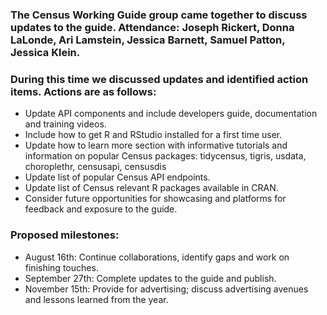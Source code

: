 ### The Census Working Guide group came together to discuss updates to the guide. Attendance: Joseph Rickert, Donna LaLonde, Ari Lamstein, Jessica Barnett, Samuel Patton, Jessica Klein. 

### During this time we discussed updates and identified action items. Actions are as follows:

 *  Update API components and include developers guide, documentation and training videos.
 *  Include how to get R and RStudio installed for a first time user.
 *  Update how to learn more section with informative tutorials and information on popular Census packages: tidycensus, tigris, usdata, choroplethr, censusapi, censusdis
 *  Update list of popular Census API endpoints.
 *  Update list of Census relevant R packages available in CRAN.
 *  Consider future opportunities for showcasing and platforms for feedback and exposure to the guide. 

### Proposed milestones:

 *  August 16th: Continue collaborations, identify gaps and work on finishing touches.
 *  September 27th: Complete updates to the guide and publish.
 *  November 15th: Provide for advertising; discuss advertising avenues and lessons learned from the year.
